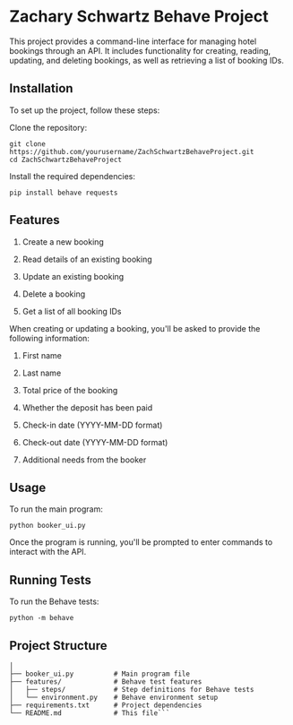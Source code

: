 # Zachary Schwartz Behave Project

This project provides a command-line interface for managing hotel bookings through an API. It includes functionality for creating, reading, updating, and deleting bookings, as well as retrieving a list of booking IDs.

## Installation
To set up the project, follow these steps:

Clone the repository:
```
git clone https://github.com/yourusername/ZachSchwartzBehaveProject.git
cd ZachSchwartzBehaveProject
```

Install the required dependencies:
```
pip install behave requests
```

## Features

1. Create a new booking

2. Read details of an existing booking

3. Update an existing booking

4. Delete a booking

5. Get a list of all booking IDs

When creating or updating a booking, you'll be asked to provide the following information:

1. First name

2. Last name

3. Total price of the booking

4. Whether the deposit has been paid

5. Check-in date (YYYY-MM-DD format)

6. Check-out date (YYYY-MM-DD format)

7. Additional needs from the booker

## Usage
To run the main program:
```
python booker_ui.py
```
Once the program is running, you'll be prompted to enter commands to interact with the API.

## Running Tests
To run the Behave tests:
```
python -m behave
```
## Project Structure
```ZachSchwartzBehaveProject/
│
├── booker_ui.py          # Main program file
├── features/             # Behave test features
│   ├── steps/            # Step definitions for Behave tests
│   └── environment.py    # Behave environment setup
├── requirements.txt      # Project dependencies
└── README.md             # This file```